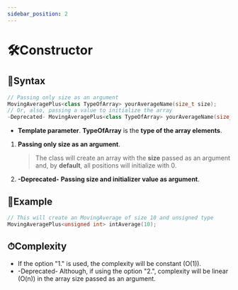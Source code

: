 ```yaml
---
sidebar_position: 2
---
```


# 🛠Constructor

## 📝Syntax

```cpp
// Passing only size as an argument
MovingAveragePlus<class TypeOfArray> yourAverageName(size_t size);
// Or, also, passing a value to initialize the array
-Deprecated- MovingAveragePlus<class TypeOfArray> yourAverageName(size_t size, TypeOfArray initialize);
```

- **Template parameter**.
  **TypeOfArray** is the **type of the array elements**.

1. **Passing only size as an argument**.
   > The class will create an array with the **size** passed as an argument and, by **default**, all positions will initialize with 0.
2. **-Deprecated-** **Passing size and initializer value as argument**.

## 🔮Example

```cpp
// This will create an MovingAverage of size 10 and unsigned type
MovingAveragePlus<unsigned int> intAverage(10);
```

## ⏱Complexity

- If the option "1." is used, the complexity will be constant (O(1)).
- -Deprecated- Although, if using the option "2.", complexity will be linear (O(n)) in the array size passed as an argument.
